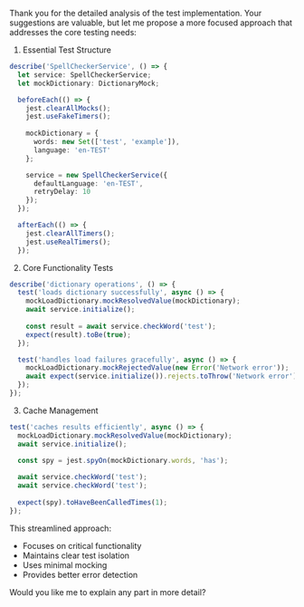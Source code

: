 Thank you for the detailed analysis of the test implementation. Your suggestions are valuable, but let me propose a more focused approach that addresses the core testing needs:

1. Essential Test Structure

```typescript
describe('SpellCheckerService', () => {
  let service: SpellCheckerService;
  let mockDictionary: DictionaryMock;

  beforeEach(() => {
    jest.clearAllMocks();
    jest.useFakeTimers();
    
    mockDictionary = {
      words: new Set(['test', 'example']),
      language: 'en-TEST'
    };

    service = new SpellCheckerService({
      defaultLanguage: 'en-TEST',
      retryDelay: 10
    });
  });

  afterEach(() => {
    jest.clearAllTimers();
    jest.useRealTimers();
  });
```

2. Core Functionality Tests

```typescript
describe('dictionary operations', () => {
  test('loads dictionary successfully', async () => {
    mockLoadDictionary.mockResolvedValue(mockDictionary);
    await service.initialize();
    
    const result = await service.checkWord('test');
    expect(result).toBe(true);
  });

  test('handles load failures gracefully', async () => {
    mockLoadDictionary.mockRejectedValue(new Error('Network error'));
    await expect(service.initialize()).rejects.toThrow('Network error');
  });
});
```

3. Cache Management

```typescript
test('caches results efficiently', async () => {
  mockLoadDictionary.mockResolvedValue(mockDictionary);
  await service.initialize();

  const spy = jest.spyOn(mockDictionary.words, 'has');
  
  await service.checkWord('test');
  await service.checkWord('test');
  
  expect(spy).toHaveBeenCalledTimes(1);
});
```

This streamlined approach:
- Focuses on critical functionality
- Maintains clear test isolation
- Uses minimal mocking
- Provides better error detection

Would you like me to explain any part in more detail?